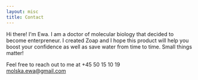 ```yaml
---
layout: misc
title: Contact
---
```


Hi there! I'm Ewa. I am a doctor of molecular biology that decided to become enterpreneur. I created Zoap and I hope this product will help you boost your confidence as well as save water from time to time. Small things matter!

Feel free to reach out to me at
+45 50 15 10 19  
[molska.ewa@gmail.com]('mailto:molska.ewa@gmail.com')
